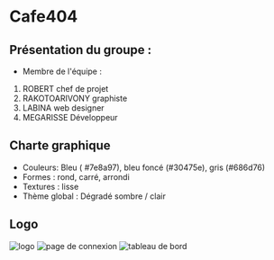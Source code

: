 # Cafe404
## Présentation du groupe :
* Membre de l'équipe : 
1) ROBERT chef de projet
2) RAKOTOARIVONY graphiste
3) LABINA web designer
4) MEGARISSE Développeur
## Charte graphique 
* Couleurs:  Bleu ( #7e8a97), bleu foncé (#30475e), gris (#686d76)
* Formes : rond, carré, arrondi
* Textures : lisse
* Thème global  : Dégradé sombre / clair
## Logo
![logo](https://zupimages.net/up/20/45/i2fx.png)
![page de connexion](https://zupimages.net/up/20/44/kie1.png)
![tableau de bord](https://zupimages.net/up/20/44/jyox.png)
